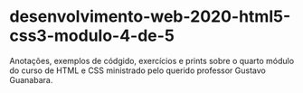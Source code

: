 # desenvolvimento-web-2020-html5-css3-modulo-4-de-5
  Anotações, exemplos de códgido, exercícios e prints sobre o quarto módulo do curso de HTML e CSS ministrado pelo querido professor Gustavo Guanabara.
